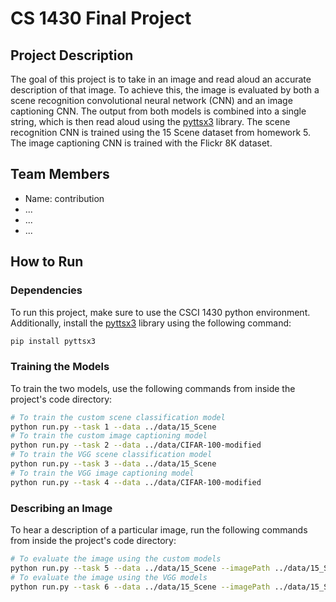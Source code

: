 # CS 1430 Final Project
## Project Description
The goal of this project is to take in an image and read aloud an accurate description of that image. To achieve this, the image is evaluated by both a scene recognition convolutional neural network (CNN) and an image captioning CNN. The output from both models is combined into a single string, which is then read aloud using the [pyttsx3](https://pypi.org/project/pyttsx3/) library. The scene recognition CNN is trained using the 15 Scene dataset from homework 5. The image captioning CNN is trained with the Flickr 8K dataset. 
## Team Members
- Name: contribution
- ...
- ...
- ...
## How to Run
### Dependencies
To run this project, make sure to use the CSCI 1430 python environment. Additionally, install the [pyttsx3](https://pypi.org/project/pyttsx3/) library using the following command:

```bash
pip install pyttsx3
```
### Training the Models
To train the two models, use the following commands from inside the project's code directory:
```bash
# To train the custom scene classification model
python run.py --task 1 --data ../data/15_Scene
# To train the custom image captioning model
python run.py --task 2 --data ../data/CIFAR-100-modified
# To train the VGG scene classification model
python run.py --task 3 --data ../data/15_Scene
# To train the VGG image captioning model
python run.py --task 4 --data ../data/CIFAR-100-modified
```
### Describing an Image
To hear a description of a particular image, run the following commands from inside the project's code directory:
```bash
# To evaluate the image using the custom models
python run.py --task 5 --data ../data/15_Scene --imagePath ../data/15_Scene/test/Office/image_0001.jpg
# To evaluate the image using the VGG models
python run.py --task 6 --data ../data/15_Scene --imagePath ../data/15_Scene/test/Office/image_0001.jpg
```
